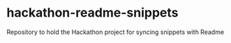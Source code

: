 # hackathon-readme-snippets
Repository to hold the Hackathon project for syncing snippets with Readme
